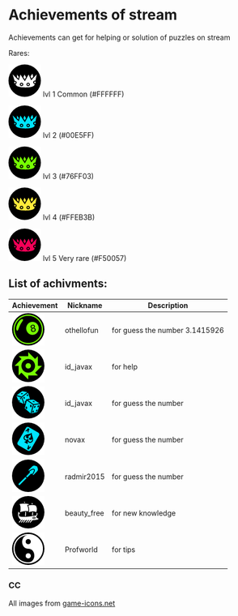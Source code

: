 # Achievements of stream

Achievements can get for helping or solution of puzzles on stream

Rares:

![crown](/img/rares/1lvl.png) lvl 1 Common (#FFFFFF)

![crown](/img/rares/2lvl.png) lvl 2 (#00E5FF)

![crown](/img/rares/3lvl.png) lvl 3 (#76FF03)

![crown](/img/rares/4lvl.png) lvl 4 (#FFEB3B)

![crown](/img/rares/5lvl.png) lvl 5 Very rare (#F50057)


## List of achivments:
Achievement | Nickname | Description
------------- | ------------- | -------------
![3lvl](/img/eight-ball3lvl.png) | othellofun | for guess the number 3.1415926
![3lvl](/img/circular-saw.png) | id_javax | for help
![2lvl](/img/rolling-dices.png) | id_javax | for guess the number
![2lvl](/img/ace.png) | novax | for guess the number
![2lvl](/img/radmir2015.png) | radmir2015 | for guess the number
![1lvl](/img/trireme.png) | beauty_free | for new knowledge
![1lvl](/img/yin-yang.png) |  Profworld | for tips

### CC
All images from [game-icons.net](http://game-icons.net/)
